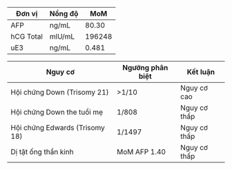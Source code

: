 | Đơn vị | Nồng độ | MoM |
| --- | --- | --- |
| AFP | ng/mL | 80.30 |
| hCG Total | mlU/mL | 196248 |
| uE3 | ng/mL | 0.481 |

| Nguy cơ | Ngưỡng phân biệt | Kết luận |
| --- | --- | --- |
| Hội chứng Down (Trisomy 21) | >1/10 | Nguy cơ cao |
| Hội chứng Down the tuổi mẹ | 1/808 | Nguy cơ thấp |
| Hội chứng Edwards (Trisomy 18) | 1/1497 | Nguy cơ thấp |
| Dị tật ống thần kinh | MoM AFP 1.40 | Nguy cơ thấp |